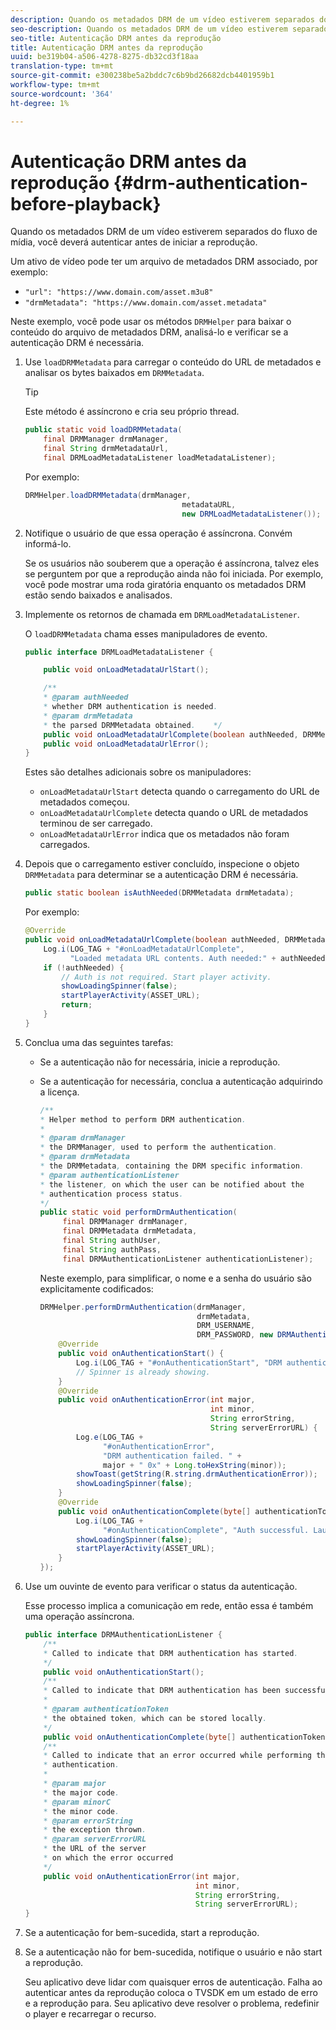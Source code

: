 ```yaml
---
description: Quando os metadados DRM de um vídeo estiverem separados do fluxo de mídia, você deverá autenticar antes de iniciar a reprodução.
seo-description: Quando os metadados DRM de um vídeo estiverem separados do fluxo de mídia, você deverá autenticar antes de iniciar a reprodução.
seo-title: Autenticação DRM antes da reprodução
title: Autenticação DRM antes da reprodução
uuid: be319b04-a506-4278-8275-db32cd3f18aa
translation-type: tm+mt
source-git-commit: e300238be5a2bddc7c6b9bd26682dcb4401959b1
workflow-type: tm+mt
source-wordcount: '364'
ht-degree: 1%

---
```



# Autenticação DRM antes da reprodução {#drm-authentication-before-playback}

Quando os metadados DRM de um vídeo estiverem separados do fluxo de mídia, você deverá autenticar antes de iniciar a reprodução.

Um ativo de vídeo pode ter um arquivo de metadados DRM associado, por exemplo:

* `"url": "https://www.domain.com/asset.m3u8"`
* `"drmMetadata": "https://www.domain.com/asset.metadata"`

Neste exemplo, você pode usar os métodos `DRMHelper` para baixar o conteúdo do arquivo de metadados DRM, analisá-lo e verificar se a autenticação DRM é necessária.

1. Use `loadDRMMetadata` para carregar o conteúdo do URL de metadados e analisar os bytes baixados em `DRMMetadata`.

   >[!TIP]
   >
   >Este método é assíncrono e cria seu próprio thread.

   ```java
   public static void loadDRMMetadata( 
       final DRMManager drmManager, 
       final String drmMetadataUrl,  
       final DRMLoadMetadataListener loadMetadataListener); 
   ```

   Por exemplo:

   ```java
   DRMHelper.loadDRMMetadata(drmManager,  
                                      metadataURL,  
                                      new DRMLoadMetadataListener());
   ```

1. Notifique o usuário de que essa operação é assíncrona. Convém informá-lo.

   Se os usuários não souberem que a operação é assíncrona, talvez eles se perguntem por que a reprodução ainda não foi iniciada. Por exemplo, você pode mostrar uma roda giratória enquanto os metadados DRM estão sendo baixados e analisados.

1. Implemente os retornos de chamada em `DRMLoadMetadataListener`.

   O `loadDRMMetadata` chama esses manipuladores de evento.

   ```java
   public interface DRMLoadMetadataListener { 
   
       public void onLoadMetadataUrlStart(); 
   
       /** 
       * @param authNeeded 
       * whether DRM authentication is needed. 
       * @param drmMetadata 
       * the parsed DRMMetadata obtained.    */ 
       public void onLoadMetadataUrlComplete(boolean authNeeded, DRMMetadata drmMetadata); 
       public void onLoadMetadataUrlError(); 
   } 
   ```

   Estes são detalhes adicionais sobre os manipuladores:

   * `onLoadMetadataUrlStart` detecta quando o carregamento do URL de metadados começou.
   * `onLoadMetadataUrlComplete` detecta quando o URL de metadados terminou de ser carregado.
   * `onLoadMetadataUrlError` indica que os metadados não foram carregados.

1. Depois que o carregamento estiver concluído, inspecione o objeto `DRMMetadata` para determinar se a autenticação DRM é necessária.

   ```java
   public static boolean isAuthNeeded(DRMMetadata drmMetadata);
   ```

   Por exemplo:

   ```java
   @Override 
   public void onLoadMetadataUrlComplete(boolean authNeeded, DRMMetadata drmMetadata) {  
       Log.i(LOG_TAG + "#onLoadMetadataUrlComplete",  
             "Loaded metadata URL contents. Auth needed:" + authNeeded + "."); 
       if (!authNeeded) { 
           // Auth is not required. Start player activity.     
           showLoadingSpinner(false);     
           startPlayerActivity(ASSET_URL); 
           return; 
       } 
   } 
   ```

1. Conclua uma das seguintes tarefas:

   * Se a autenticação não for necessária, inicie a reprodução.
   * Se a autenticação for necessária, conclua a autenticação adquirindo a licença.

      ```java
      /** 
      * Helper method to perform DRM authentication. 
      * 
      * @param drmManager 
      * the DRMManager, used to perform the authentication. 
      * @param drmMetadata 
      * the DRMMetadata, containing the DRM specific information. 
      * @param authenticationListener 
      * the listener, on which the user can be notified about the 
      * authentication process status. 
      */ 
      public static void performDrmAuthentication( 
           final DRMManager drmManager,  
           final DRMMetadata drmMetadata, 
           final String authUser,  
           final String authPass,  
           final DRMAuthenticationListener authenticationListener);
      ```

      Neste exemplo, para simplificar, o nome e a senha do usuário são explicitamente codificados:

      ```java
      DRMHelper.performDrmAuthentication(drmManager,  
                                         drmMetadata,  
                                         DRM_USERNAME,  
                                         DRM_PASSWORD, new DRMAuthenticationListener() { 
          @Override 
          public void onAuthenticationStart() { 
              Log.i(LOG_TAG + "#onAuthenticationStart", "DRM authentication started."); 
              // Spinner is already showing. 
          } 
          @Override 
          public void onAuthenticationError(int major,  
                                            int minor,  
                                            String errorString,  
                                            String serverErrorURL) { 
              Log.e(LOG_TAG +  
                    "#onAuthenticationError",  
                    "DRM authentication failed. " +  
                    major + " 0x" + Long.toHexString(minor)); 
              showToast(getString(R.string.drmAuthenticationError));   
              showLoadingSpinner(false); 
          } 
          @Override 
          public void onAuthenticationComplete(byte[] authenticationToken) { 
              Log.i(LOG_TAG +  
                    "#onAuthenticationComplete", "Auth successful. Launching content."); 
              showLoadingSpinner(false); 
              startPlayerActivity(ASSET_URL); 
          } 
      }); 
      ```

1. Use um ouvinte de evento para verificar o status da autenticação.

   Esse processo implica a comunicação em rede, então essa é também uma operação assíncrona.

   ```java
   public interface DRMAuthenticationListener { 
       /** 
       * Called to indicate that DRM authentication has started. 
       */ 
       public void onAuthenticationStart(); 
       /** 
       * Called to indicate that DRM authentication has been successful. 
       * 
       * @param authenticationToken 
       * the obtained token, which can be stored locally. 
       */ 
       public void onAuthenticationComplete(byte[] authenticationToken); 
       /** 
       * Called to indicate that an error occurred while performing the DRM 
       * authentication. 
       * 
       * @param major 
       * the major code. 
       * @param minorC 
       * the minor code. 
       * @param errorString 
       * the exception thrown. 
       * @param serverErrorURL 
       * the URL of the server  
       * on which the error occurred 
       */ 
       public void onAuthenticationError(int major,  
                                         int minor,  
                                         String errorString,  
                                         String serverErrorURL); 
   } 
   ```

1. Se a autenticação for bem-sucedida, start a reprodução.
1. Se a autenticação não for bem-sucedida, notifique o usuário e não start a reprodução.

   Seu aplicativo deve lidar com quaisquer erros de autenticação. Falha ao autenticar antes da reprodução coloca o TVSDK em um estado de erro e a reprodução para. Seu aplicativo deve resolver o problema, redefinir o player e recarregar o recurso.
